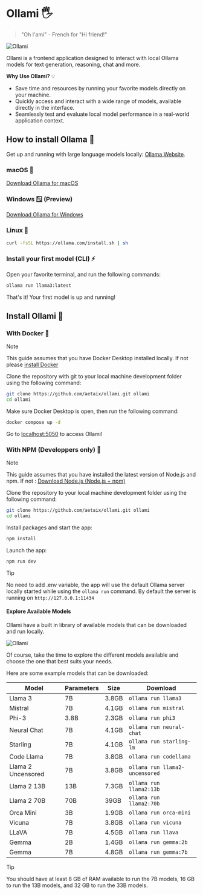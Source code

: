 # Ollami 🖐️
> "Oh l'ami" - French for "Hi friend!"

![Ollami](https://raw.githubusercontent.com/aetaix/ollami/main/static/img/screenshot.png)

Ollami is a frontend application designed to interact with local Ollama models for text generation, reasoning, chat and more.

**Why Use Ollami?** 💡

- Save time and resources by running your favorite models directly on your machine.
- Quickly access and interact with a wide range of models, available directly in the interface.
- Seamlessly test and evaluate local model performance in a real-world application context.

## How to install Ollama 🤝

Get up and running with large language models locally: [Ollama Website](https://ollama.com).

### macOS 🍎 

[Download Ollama for macOS](https://ollama.com/download/Ollama-darwin.zip)

### Windows 🪟 (Preview)

[Download Ollama for Windows](https://ollama.com/download/OllamaSetup.exe)

### Linux 🐧 
```bash
curl -fsSL https://ollama.com/install.sh | sh
```

### Install your first model (CLI) ⚡

Open your favorite terminal, and run the following commands:

```bash
ollama run llama3:latest
```
That's it! Your first model is up and running!

## Install Ollami 🔧

### With Docker 🐳

> [!NOTE] 
> This guide assumes that you have Docker Desktop installed locally. If not please [install Docker](https://docs.docker.com/get-docker/)

Clone the repository with git to your local machine development folder using the following command: 

```bash
git clone https://github.com/aetaix/ollami.git ollami
cd ollami
```

Make sure Docker Desktop is open, then run the following command:

```bash
docker compose up -d
```
Go to [localhost:5050](http://localhost:5050) to access Ollami!

### With NPM (Developpers only) 🧰

> [!NOTE] 
> This guide assumes that you have installed the latest version of Node.js and npm. If not : [Download Node.js (Node.js + npm)](https://nodejs.org/en/download/)

Clone the repository to your local machine development folder using the following command: 

```bash
git clone https://github.com/aetaix/ollami.git ollami
cd ollami
```

Install packages and start the app:

```bash
npm install
```

Launch the app:

```bash
npm run dev
```

> [!TIP]
> No need to add .env variable, the app will use the default Ollama server locally started while using the `ollama run` command. By default the server is running on `http://127.0.0.1:11434`

#### Explore Available Models

Ollami have a built in library of available models that can be downloaded and run locally.

![Ollami](https://raw.githubusercontent.com/aetaix/ollami/main/static/img/Models.png)

Of course, take the time to explore the different models available and choose the one that best suits your needs.

Here are some example models that can be downloaded:

| Model              | Parameters | Size  | Download                       |
| ------------------ | ---------- | ----- | ------------------------------ |
| Llama 3            | 7B         | 3.8GB | `ollama run llama3`            |
| Mistral            | 7B         | 4.1GB | `ollama run mistral`           |
| Phi-3              | 3.8B       | 2.3GB | `ollama run phi3`               |
| Neural Chat        | 7B         | 4.1GB | `ollama run neural-chat`       |
| Starling           | 7B         | 4.1GB | `ollama run starling-lm`       |
| Code Llama         | 7B         | 3.8GB | `ollama run codellama`         |
| Llama 2 Uncensored | 7B         | 3.8GB | `ollama run llama2-uncensored` |
| Llama 2 13B        | 13B        | 7.3GB | `ollama run llama2:13b`        |
| Llama 2 70B        | 70B        | 39GB  | `ollama run llama2:70b`        |
| Orca Mini          | 3B         | 1.9GB | `ollama run orca-mini`         |
| Vicuna             | 7B         | 3.8GB | `ollama run vicuna`            |
| LLaVA              | 7B         | 4.5GB | `ollama run llava`             |
| Gemma              | 2B         | 1.4GB | `ollama run gemma:2b`          |
| Gemma              | 7B         | 4.8GB | `ollama run gemma:7b`          |

> [!TIP]  
> You should have at least 8 GB of RAM available to run the 7B models, 16 GB to run the 13B models, and 32 GB to run the 33B models.
